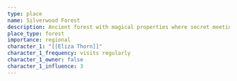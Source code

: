 ```yaml
---
type: place
name: Silverwood Forest
description: Ancient forest with magical properties where secret meetings occur
place_type: forest
importance: regional
character_1: "[[Eliza Thorn]]"
character_1_frequency: visits regularly
character_1_owner: false
character_1_influence: 3
---
```

